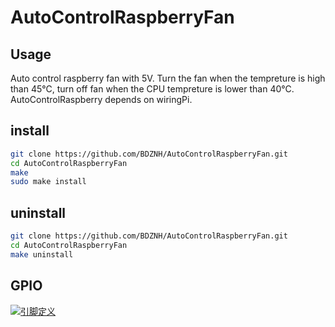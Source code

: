 # AutoControlRaspberryFan
## Usage
Auto control raspberry fan with 5V. Turn the fan when the tempreture is high than 45°C, turn off fan when the CPU tempreture is lower than 40°C.
AutoControlRaspberry depends on wiringPi.
## install

```bash
git clone https://github.com/BDZNH/AutoControlRaspberryFan.git
cd AutoControlRaspberryFan
make
sudo make install
```
## uninstall
```bash
git clone https://github.com/BDZNH/AutoControlRaspberryFan.git
cd AutoControlRaspberryFan
make uninstall
```
## GPIO
[![引脚定义](http://shumeipai.nxez.com/wp-content/uploads/2015/03/rpi-pins-40-0.png)](http://shumeipai.nxez.com/raspberry-pi-pins-version-40)

